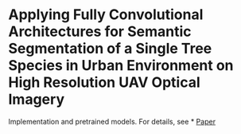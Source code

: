 # Applying Fully Convolutional Architectures for Semantic Segmentation of a Single Tree Species in Urban Environment on High Resolution UAV Optical Imagery 

Implementation and pretrained models. For details, see * [Paper](https://www.mdpi.com/1424-8220/20/2/563)
